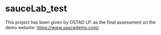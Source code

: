 # sauceLab_test
This project has been given by OSTAD LP. as the final assessment on the demo website: https://www.saucedemo.com/
